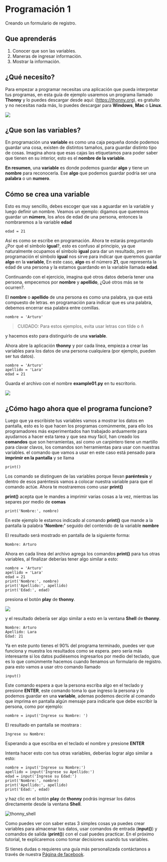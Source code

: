 # Programación 1

Creando un formulario de registro.

## Que aprenderás
 1. Conocer que son las variables.
 2. Maneras de ingresar información.
 3. Mostrar la información.

## ¿Qué necesito?

Para empezar a programar necesitas una aplicación que pueda interpretar tus programas, en esta guía de ejemplo usaremos un programa llamado **Thonny** y lo puedes descargar desde aquí: (https://thonny.org), es gratuito y no necesitas nada más, lo puedes descargar para **Windows**, **Mac** o **Linux**.

![](https://lh3.googleusercontent.com/PxjHlTnLQ69aecmR5E856Mj_ybfASOlvrXvByHf4ZTGaskj646exYfZk57dAkkpQaZJOBaoRJ63GQv_UBnkS7FseqD7w8V5J1ecAUpGMPGH6wYc4VQ-JMgxSivb20M1dqMCeD9qvklr4pQFRggYRcq0LobFoyk2ZHTCoYcioJNlC7vLhSiqR16shhKkiG5jOLPh03IGfekgUo6MjfpQO77sNpD0H-SNy8zStFOBNl7UbQWkJI042BU-Zg0W1T8wsdMkVQ0VAOxOsr59da6mfPKqUlSCmh0ClveeCVJk3Ov5HgCyRvz5pScuBxEz1VOof1JoJMA5XKgQjErGKRW_hNMuIehKxmxUjUubM5hWoi_idawa6nEMeuxy44_YVvguBfmq-8u_B5L2f-XD9hqlLnjTWwIaeh9dQLxIAoRe3GLKdE4K64TQ3w8WsdoqQVI46kMMQbCA2VtNhJflesgoKuc1e37Ryl5O_oFUluY96X22ubzHXBxZH9b542VnVCky9OttYsIafwKUSaRhLiJQKGpDrgD5y7r6OoMux_MXCzivfj8WmzxU7j07d8nqdtaAD6peG2OQYC5djWaLVk0urae3ZjyslFhbf3szETxo-rx9G1SsTr60ORusSXlgvWzjcs-c-fcIS--U8Cl9YgRgo-Ulqn5eKzuUgnFqFIwp8T5ppsGrcfLLfOkpMaypwQ6lZLoGxSc3NrpzCsQ6c6w8JVeZl=w479-h405-no?pageId=102396338536413597633)

## ¿Que son las variables?

En programación una **variable** es como una caja pequeña donde podemos guardar una cosa, existen de distintos tamaños, para guardar distinto tipo de cosas. Imagina ahora que esas cajas las etiquetamos para poder saber que tienen en su interior, esto es el **nombre de la variable**.

**En resumen**, una **variable** es donde podemos guardar **algo** y tiene un **nombre** para reconocerla. Ese **algo** que podemos guardar podría ser una **palabra** o un **numero**.

## Cómo se crea una variable

Esto es muy sencillo, debes escoger que vas a aguardar en la variable y luego definir un nombre. Veamos un ejemplo: digamos que queremos guardar un **número**, los años de edad de una persona,  entonces la nombraremos a la variable **edad**

    edad = 21

Así es como se escribe en programación. Ahora te estarás preguntando ¿Por qué el símbolo **igual**?, esto es confuso al principio, ya que naturalmente ocupamos el símbolo **igual** para dar un resultado, pero en programación el símbolo **igual** nos sirve para indicar que queremos guardar **algo** en la **variable**, En este caso, **algo** es el número **21**, que representa la edad de una persona y la estamos guardando en la variable llamada **edad**.

Continuando con el ejercicio, imagina qué otros datos debería tener una persona, empecemos por **nombre** y **apellido**, ¿Qué otros más se te ocurren?.

El **nombre** o **apellido** de una persona es como una palabra, ya que está compuesto de letras. en programación para indicar que es una palabra, debemos encerrar esa palabra entre comillas.

    nombre = 'Arturo'

> CUIDADO: Para estos ejemplos, evita usar letras con tilde o ñ

y hacemos esto para distinguirlo de una **variable**.

Ahora abre la aplicación **thonny** y por cada línea, empieza a crear las variables para los datos de una persona cualquiera (por ejemplo, pueden ser tus datos).

    nombre = 'Arturo'
    apellido = 'Lara'
    edad = 21

Guarda el archivo con el nombre **example01.py** en tu escritorio.

![](https://lh3.googleusercontent.com/Wycr7bJwFLZf-pK_ttdgxWMXF-oTeWtHste6GZcw3NjFfA8ncXX54SlHp-Osm-PIGNrTFyEumWpso7iPBD4xFcXif4GHvrOc7C6Twt3VUGYpPggYPZlVMwF0SZIBGiiGa4bbcWT0DjuIy4RdFtfiIUuHdTWEpTVG5G8nz-GZ5MVW2dqJ1ZYSoOD0tXqRGZwuatnKxF9aC7EHEDE483dbsbl_Im8l-WY8YVtVsyaFtWUZ8_fBv-RUBXULLzKKbQFmmCiUSckt4-nm7mxpaxbM1cDzBuZO7T4QpojojFq0yb517WEekiCwB6B86yPwg_faTKDqkIckkehsaxBCsgATAMxuaYZNj5EFpRXKXKJ9yqtqCxrQbdJeluz2MJMjWX4Up9ZDDxOaGNS6QHaptVOJq_kcsGb7CI51G6iqkMkpfK0VlvCwvWnym8W01LG7DtQLhyLCZ_0v0m9uVYIOc7cC6KdoXp9uutmZU7u-FRE0dFFLE-lmzcb8envjHP_FLMznSXi8XXoPqv_ClWVRhxhhq6Nn_tx50jEAoUBwNcFigwG5u1BmyTpVtW_z0qjTbJbtHPy4R8kFAVJ1cpMmPv5qZzWlp0f-eoaGw7HOCVyyKuE3LmObx17tOQs6XfAvRa855R62y4CO_VPk2XgQUTRuF1jDFIWbVdzDG1hr1yKfJbEhiFI1VbzohwKjDm8vA40ZhUTUsOcJuNC-YkZvIczq2lKT=w476-h65-no)

## ¿Cómo hago ahora que el programa funcione?

Luego que ya escribiste tus variables vamos a mostrar los datos en pantalla, esto es lo que hacen los programas comúnmente, para ello los programadores más experimentados han trabajado arduamente para ayudarnos a hacer esta tarea y que sea muy fácil, han creado los **comandos** que son herramientas, así como un carpintero tiene un martillo para clavar clavos, los comandos son herramientas para usar con nuestras variables. el comando que vamos a usar en este caso está pensado para **imprimir en la pantalla** y se llama

    print()

Los comando se distinguen de las variables porque llevan **paréntesis** y dentro de esos paréntesis vamos a colocar nuestra variable para que el comando actúe. Ahora te mostraremos como usar **print()**

**print()** acepta que le mandes a imprimir varias cosas a la vez, mientras las separes por medio de **comas**

    print('Nombre:', nombre)

En este ejemplo le estamos indicado al comando **print()** que mande a la pantalla la palabra **'Nombre:'** seguido del contenido de la variable **nombre**

El resultado será mostrado en pantalla de la siguiente forma:

    Nombre: Arturo

Ahora en cada línea del archivo agrega los comandos **print()** para tus otras variables, al finalizar deberías tener algo similar a esto:

    nombre = 'Arturo'
    apellido = 'Lara'
    edad = 21
    print('Nombre:', nombre)
    print('Apellido:', apellido)
    print('Edad:', edad)

presiona el botón **play** de **thonny**.

![](https://lh3.googleusercontent.com/yJpuwv9r0YYW4CYfEU0kaLeV34IGAqfQWC72rB_n4qiCld13tlv87e1yHTHQpm6px5cvmx-N5FqO48VQCeRU3tw_hd9SrBPnprN-pmMUIIYzmOcXTATeYvbIfm6PSpGmk2PwBAQEbOQjXSQcGuEpqW2NQwiDZ1iubKWFg_e414eM38_qIw6mL90XZSxfhwdI2Yl3VAlrk5dDwX73UXgund6vDArhb1lES5DTs11cm3YFCMSF2B92FOEJuByjD5oAVqnBAar7wPy27cxnZCfwsN84voChDjOHy3gQmN1GmK8v9isEvcme_QIiFX7nVnjNW9az1l_u8ZfxxK9kkzOAAMp77YObQIJUnLr8HnYuiGne5DlUEpfrrYveFiFtZqB1nUZtok_fmRHQXQXF4ZskGttGeuvZ4Q3Esz3sLS01kILlaLS5d8SHo2cgWR14YeoxeBZvDHFPmR6Lzab7mRqnUKb-W5DUVQrQELgncBxTOgQ9e62qEz8A5M4Sq5-6xfogSaUOgfUrujH0eA5HZuUbKjs9NgZyoXud7ob7OewxJ9OPAoRVsM24QsdbSGXlu4nM6scUrgQdx-jG8zQSjgXYT3629g1LggUcWpzQeFGcKbeYZgUfYnXDDnabCrsVztUTM4Wsg5tFOa5sgb-_QC9mH3FXFT6HuVqKQ7WGNIhCmxQP7PHFnAKuelhfSdTe4daLgcitMou-e44LGvGUhKAZGg1d=w478-h68-no?pageId=102396338536413597633)

y el resultado debería ser algo similar a esto en la ventana **Shell** de **thonny**.

    Nombre: Arturo
    Apellido: Lara
    Edad: 21

Ya en este punto tienes el 90% del programa terminado, puedes ver que funciona y muestra los resultados como se espera. pero sería más interesante si los datos pudiésemos ingresarlos por medio del teclado, que es lo que comúnmente hacemos cuando llenamos un formulario de registro. para esto vamos a usar otro comando llamado        

    input()

Este comando espera a que la persona escriba algo en el teclado y presione **ENTER**, este comando toma lo que ingreso la persona y lo podemos guardar en una **variable**, ademas podemos decirle al comando que imprima en pantalla algún mensaje para indicarle que debe escribir la persona, como por ejemplo:

    nombre = input('Ingrese su Nombre: ')

El resultado en pantalla se mostrara :

    Ingrese su Nombre: 

Esperando a que escriba en el teclado el nombre y presione **ENTER**

Intenta hacer esto con tus otras variables, deberías lograr algo similar a esto:

    nombre = input('Ingrese su Nombre:')
    apellido = input('Ingrese su Apellido:')
    edad = input('Ingrese su Edad:')
    print('Nombre:', nombre)
    print('Apellido:', apellido)
    print('Edad:', edad)

y haz clic en el botón **play** de **thonny** podrás ingresar los datos directamente desde la ventana **Shell**.

![thonny_shell](https://lh3.googleusercontent.com/LbcrSPVhErEtm4BpfCI6P1tCPiaVe7iNYf-kc0z6di0_Q6wXqNl8aGx_pTOkk8klPiiRPFqnoolNlpgZfSzfwNMbR4qHPui4f1Np1UeUvoKDV5eXfdTKDf3aAVnUAvZqKiZYlLQYSr2gFFz0mYezESgle1ISJkuRwSMZOZoVd83ZLd18xHtePqJc7bKCDK0zKN9c6yGPAS2P4WwhbLyIpoVtbFbB5ktDXb0m724Gxo4U0QF8kK5M8ynJvyOiGAPYFYXigInDDAlQULkZHkx4r_hjkutPRKE6Vyrl5VKB7kMuGEzIv01scV-gIvsuEzMzc3ha-CoTG3zGTi7-gl8tZNWtOdOBdejdT5ID4kEfbEXU8pZagFkdgwtRNPKQTRPp5m96nt7HvLmYw569TBzPNg0x4WRO37KR5b4GkOpLj0O2fQn9ICFgjEP-RPWc72mKfWHPeXL7g9OZZ7i0edscRiXMSkuyY34otMELK8gQ57k5MrCjJa9REXJAEF6CSMu_yMT2ZrwrUGenmGGxCPlz0fAOxWNqiOIY-JdzH95AwUmLZVNJ6HcmLCwIAeVJldZkAViHkUCaLWluD8mH1EQqFGOCJgGom-heqCKHtOGvGXqU1csLcwqtgvtPYt9U9QgrXZBfVbJ4K-npcG0BF5uxst6rDmC9EK0SzchsPH7nhBOL1OFHQIFF6_ZgiJG98VvSytGdE-vmy2yDK1AvOKaLU_vE=w469-h170-no?pageId=102396338536413597633)

Como puedes ver con saber estas 3 simples cosas ya puedes crear variables para almacenar tus datos, usar comandos de entrada (**input()**) y comandos de salida (**print()**) con el cual puedes practicar. En el próximo tutorial, te explicaremos como tomar decisiones usando tus variables.

Si tienes dudas o requieres una guía más personalizada contáctanos a través de nuestra [Página de facebook](http://facebook.me/rdckgames).


<!--stackedit_data:
eyJoaXN0b3J5IjpbMTEyODAzOTk4OCwyMDU0NzI1NzkzLC0xMj
Y3Njg4MjYsMTUzODU1MzUzNCwyMjg3ODMzMjMsLTE2MzQxNTU0
MzgsLTE0NDM5NDAyNzksLTkxMDMyNzc3NSwyMDQzMDE3NDgsLT
ExNTUwOTgwOTMsLTEzOTE2NTUyNzcsMTQ0Nzk4NjYxMiwtMTk2
NDkxMTM3OCw3NjQ2MDk0MDIsMTUwMjk2OTEzNSwtMzYwMDc1Mz
QzLC0xMTQ0NTEzNTIxLDE3MTU1NDAyODUsLTIwODg3NDY2MTIs
NzMwOTk4MTE2XX0=
-->
